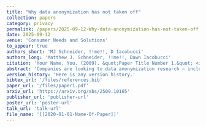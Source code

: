 ```yaml
---
title: "Why data anonymization has not taken off"
collection: papers
category: privacy
permalink: /papers/2025-09-12-Why-data-anonymization-has-not-taken-off
date: 2025-09-12
venue: 'Consumer Needs and Solutions'
to_appear: true
authors_short: 'MJ Schneider, !!me!!, D Iacobucci'
authors_long: 'Matthew J. Schneider, !!me!!, Dawn Iacobucci'
citation: 'Your Name, You. (2009). &quot;Paper Title Number 1.&quot; <i>Journal 1</i>. 1(1).'
abstract: 'Companies are looking to data anonymization research – including differential private and synthetic data methods – for simple and straightforward compliance solutions. But data anonymization has not taken off in practice because it is anything but simple to implement. For one, it requires making complex choices which are case dependent, such as the domain of the dataset to anonymize; the units to protect; the scope where the data protection should extend to; and the standard of protection. Each variation of these choices changes the very meaning, as well as the practical implications, of differential privacy (or of any other measure of data anonymization). Yet differential privacy is frequently being branded as the same privacy guarantee regardless of variations in these choices. Some data anonymization methods can be effective, but only when the insights required are much larger than the unit of protection. Given that businesses care about profitability, any solution must preserve the patterns between a firm&rsquo;s data and that profitability. As a result, data anonymization solutions usually need to be bespoke and case-specific, which reduces their scalability. Companies should not expect easy wins, but rather recognize that anonymization is just one approach to data privacy with its own particular advantages and drawbacks, while the best strategies jointly leverage the full range of approaches to data privacy and security in combination.'
version_history: 'Here is any version history.'
bibtex_url: '/files/references.bib'
paper_url: '/files/paper1.pdf'
arxiv_url: 'https://arxiv.org/abs/2509.10165'
publisher_url: 'publisher-url'
poster_url: 'poster-url'
talk_url: 'talk-url'
file_name: '[[2020-01-01-Name-Of-Paper]]'
---
```



